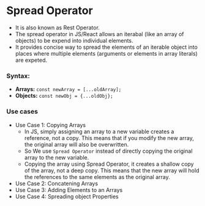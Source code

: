# Spread Operator

- It is also known as Rest Operator.
- The spread operator in JS/React allows an iterabal (like an array of objects) to be expend into individual elements. 
- It provides concise way to spread the elements of an iterable object into places where multiple elements (arguments or elements in array literals) are expeted.

### Syntax: 
* **Arrays:** `const newArray = [...oldArray];`
* **Objects:** `const newObj = {...oldObj};`

### Use cases

* Use Case 1: Copying Arrays
    - In JS, simply assigning an array to a new variable creates a reference, not a copy. This means that if you modify the new array, the original array will also be overwritten.
    - So We use `Spread Operator` instead of directly copying the original array to the new variable.
    - Copying the array using Spread Operator, it creates a shallow copy of the array, not a deep copy. This means that the new array will hold the references to the same elements as the original array.
* Use Case 2: Concatening Arrays
* Use Case 3: Adding Elements to an Arrays
* Use Case 4: Spreading object Properties